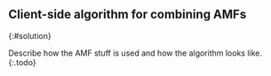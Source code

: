 ## Client-side algorithm for combining AMFs
{:#solution}

Describe how the AMF stuff is used and how the algorithm looks like.
{:.todo}